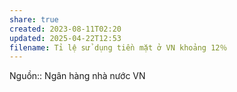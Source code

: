```yaml
---
share: true
created: 2023-08-11T02:20
updated: 2025-04-22T12:53
filename: Tỉ lệ sử dụng tiền mặt ở VN khoảng 12％
---
```

Nguồn:: Ngân hàng nhà nước VN
